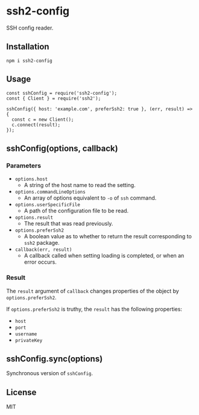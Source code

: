 # ssh2-config

SSH config reader.

## Installation

```
npm i ssh2-config
```

## Usage

```
const sshConfig = require('ssh2-config');
const { Client } = require('ssh2');

sshConfig({ host: 'example.com', preferSsh2: true }, (err, result) => {
  const c = new Client();
  c.connect(result);
});
```

## sshConfig(options, callback)

### Parameters

- `options.host`
    - A string of the host name to read the setting.
- `options.commandLineOptions`
    - An array of options equivalent to `-o` of `ssh` command.
- `options.userSpecificFile`
    - A path of the configuration file to be read.
- `options.result`
    - The result that was read previously.
- `options.preferSsh2`
    - A boolean value as to whether to return the result corresponding to `ssh2` package.
- `callback(err, result)`
    - A callback called when setting loading is completed, or when an error occurs.

### Result

The `result` argument of `callback` changes properties of the object by `options.preferSsh2`.

If `options.preferSsh2` is truthy, the `result` has the following properties:

- `host`
- `port`
- `username`
- `privateKey`

## sshConfig.sync(options)

Synchronous version of `sshConfig`.

## License

MIT
